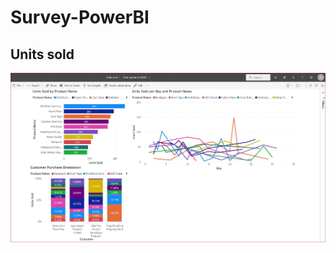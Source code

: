 # Survey-PowerBI

<h2> Units sold </h2>

![alt text](https://github.com/hugginssd/Survey-PowerBI/blob/master/Visuals/Units%20sold.JPG)
